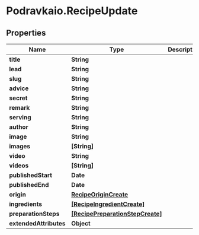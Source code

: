 # Podravkaio.RecipeUpdate

## Properties
Name | Type | Description | Notes
------------ | ------------- | ------------- | -------------
**title** | **String** |  | [optional] 
**lead** | **String** |  | [optional] 
**slug** | **String** |  | [optional] 
**advice** | **String** |  | [optional] 
**secret** | **String** |  | [optional] 
**remark** | **String** |  | [optional] 
**serving** | **String** |  | [optional] 
**author** | **String** |  | [optional] 
**image** | **String** |  | [optional] 
**images** | **[String]** |  | [optional] 
**video** | **String** |  | [optional] 
**videos** | **[String]** |  | [optional] 
**publishedStart** | **Date** |  | [optional] 
**publishedEnd** | **Date** |  | [optional] 
**origin** | [**RecipeOriginCreate**](RecipeOriginCreate.md) |  | [optional] 
**ingredients** | [**[RecipeIngredientCreate]**](RecipeIngredientCreate.md) |  | [optional] 
**preparationSteps** | [**[RecipePreparationStepCreate]**](RecipePreparationStepCreate.md) |  | [optional] 
**extendedAttributes** | **Object** |  | [optional] 


